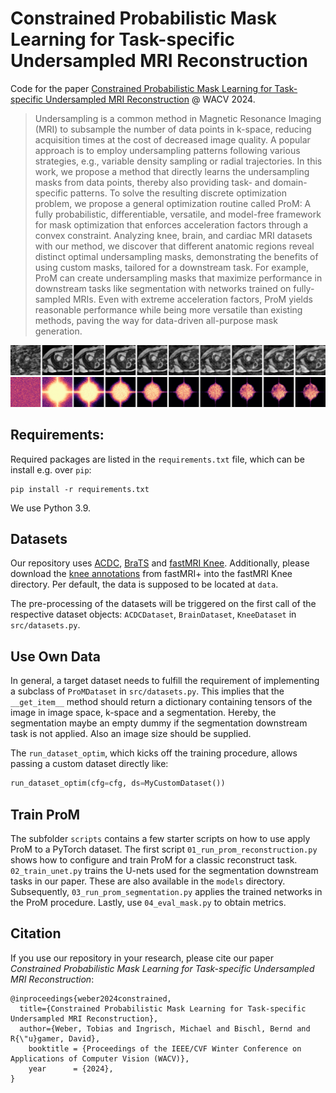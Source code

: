 # Constrained Probabilistic Mask Learning for Task-specific Undersampled MRI Reconstruction

Code for the paper [Constrained Probabilistic Mask Learning for Task-specific Undersampled MRI Reconstruction](https://arxiv.org/abs/2305.16376) @ WACV 2024.

> Undersampling is a common method in Magnetic Resonance Imaging (MRI) to subsample the number of data points in k-space, reducing acquisition times at the cost of decreased image quality.
> A popular approach is to employ undersampling patterns following various strategies, e.g., variable density sampling or radial trajectories.
> In this work, we propose a method that directly learns the undersampling masks from data points, thereby also providing task- and domain-specific patterns.
> To solve the resulting discrete optimization problem, we propose a general optimization routine called ProM: A fully probabilistic, differentiable, versatile, and model-free framework for mask optimization that enforces acceleration factors through a convex constraint.
> Analyzing knee, brain, and cardiac MRI datasets with our method, we discover that different anatomic regions reveal distinct optimal undersampling masks,
> demonstrating the benefits of using custom masks, tailored for a downstream task.
> For example, ProM can create undersampling masks that maximize performance in downstream tasks like segmentation with networks trained on fully-sampled MRIs.
> Even with extreme acceleration factors, ProM yields reasonable performance while being more versatile than existing methods, paving the way for data-driven all-purpose mask generation.

<p align="center">
<img src=assets/prom_progress.png />
</p>

## Requirements:

Required packages are listed in the `requirements.txt` file, which can be install
e.g. over `pip`:

```shell
pip install -r requirements.txt
```

We use Python 3.9.

## Datasets

Our repository uses [ACDC](https://www.creatis.insa-lyon.fr/Challenge/acdc/databases.html),
[BraTS](https://www.med.upenn.edu/sbia/brats2018/data.html) and [fastMRI Knee](https://fastmri.med.nyu.edu).
Additionally, please download the [knee annotations](https://github.com/microsoft/fastmri-plus/blob/main/Annotations/knee.csv)
from fastMRI+ into the fastMRI Knee directory.
Per default, the data is supposed to be located at `data`.

The pre-processing of the datasets will be triggered on the first call
of the respective dataset objects: `ACDCDataset`, `BrainDataset`, `KneeDataset` in
`src/datasets.py`.

## Use Own Data

In general, a target dataset needs to fulfill the requirement of implementing a subclass of `ProMDataset` in `src/datasets.py`.
This implies that the `__get_item__` method should return a dictionary containing tensors of the image in 
image space, k-space and a segmentation. Hereby, the segmentation maybe an empty dummy if the segmentation
downstream task is not applied.
Also an image size should be supplied.

The `run_dataset_optim`, which kicks off the training procedure, allows passing a custom dataset
directly like:

```python
run_dataset_optim(cfg=cfg, ds=MyCustomDataset())
```

## Train ProM

The subfolder `scripts` contains a few starter scripts on how to use apply ProM to a PyTorch dataset.
The first script `01_run_prom_reconstruction.py` shows how to configure and train ProM for
a classic reconstruct task. `02_train_unet.py` trains the U-nets used for the segmentation downstream tasks
in our paper. These are also available in the `models` directory.
Subsequently, `03_run_prom_segmentation.py` applies the trained networks in the ProM procedure.
Lastly, use `04_eval_mask.py` to obtain metrics.



## Citation

If you use our repository in your research, please cite our paper *Constrained Probabilistic Mask Learning for Task-specific Undersampled MRI Reconstruction*:

```
@inproceedings{weber2024constrained,
  title={Constrained Probabilistic Mask Learning for Task-specific Undersampled MRI Reconstruction},
  author={Weber, Tobias and Ingrisch, Michael and Bischl, Bernd and R{\"u}gamer, David},
    booktitle = {Proceedings of the IEEE/CVF Winter Conference on Applications of Computer Vision (WACV)},
    year      = {2024},
}
```
